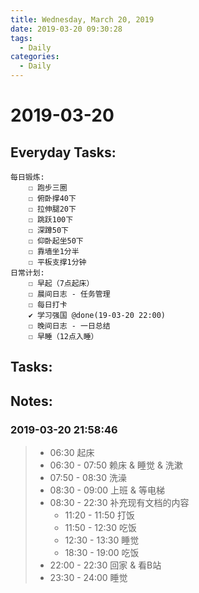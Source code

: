 ```yaml
---
title: Wednesday, March 20, 2019
date: 2019-03-20 09:30:28
tags:
  - Daily
categories:
  - Daily
---
```


#  2019-03-20

<!-- more -->

## Everyday Tasks:
    每日锻炼:
        ☐ 跑步三圈
        ☐ 俯卧撑40下
        ☐ 拉伸腿20下
        ☐ 跳跃100下
        ☐ 深蹲50下
        ☐ 仰卧起坐50下
        ☐ 靠墙坐1分半
        ☐ 平板支撑1分钟
    日常计划:
        ☐ 早起（7点起床）
        ☐ 晨间日志 - 任务管理
        ☐ 每日打卡
        ✔ 学习强国 @done(19-03-20 22:00)
        ☐ 晚间日志 - 一日总结
        ☐ 早睡（12点入睡）

## Tasks:

## Notes:

### 2019-03-20 21:58:46
> - 06:30 起床
> - 06:30 - 07:50 赖床 & 睡觉 & 洗漱 
> - 07:50 - 08:30 洗澡
> - 08:30 - 09:00 上班 & 等电梯
> - 08:30 - 22:30 补充现有文档的内容
>   - 11:20 - 11:50 打饭
>   - 11:50 - 12:30 吃饭 
>   - 12:30 - 13:30 睡觉 
>   - 18:30 - 19:00 吃饭
> - 22:00 - 22:30 回家 & 看B站 
> - 23:30 - 24:00 睡觉
